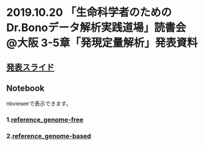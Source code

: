 # 2019.10.20 「生命科学者のためのDr.Bonoデータ解析実践道場」読書会 @大阪 3-5章「発現定量解析」発表資料

## [発表スライド](https://www.slideshare.net/secret/8AmTTfDZV2BFMW)

## Notebook
nbviewerで表示できます。

### 1.[reference_genome-free](https://nbviewer.jupyter.org/github/ykohki/drbonodojo.chap3-5/blob/master/reference_genome-based/drbonodojo_3-5_1.ipynb)
### 2.[reference_genome-based](https://nbviewer.jupyter.org/github/ykohki/drbonodojo.chap3-5/blob/master/reference_genome-free/drbonodojo_3-5_2.ipynb)
